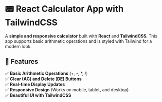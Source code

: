 # 📟 React Calculator App with TailwindCSS

A **simple and responsive calculator** built with **React** and **TailwindCSS**. This app supports basic arithmetic operations and is styled with Tailwind for a modern look.

## 📌 Features
✅ **Basic Arithmetic Operations** (+, -, *, /)  
✅ **Clear (AC) and Delete (DE) Buttons**  
✅ **Real-time Display Updates**  
✅ **Responsive Design** (Works on mobile, tablet, and desktop)  
✅ **Beautiful UI with TailwindCSS**  